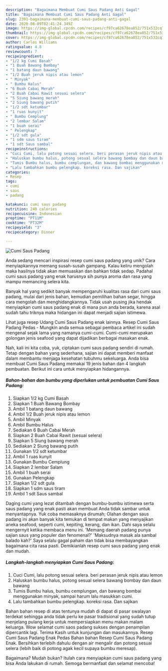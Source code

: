 ```yaml
---
description: "Bagaimana Membuat Cumi Saus Padang Anti Gagal"
title: "Bagaimana Membuat Cumi Saus Padang Anti Gagal"
slug: 2391-bagaimana-membuat-cumi-saus-padang-anti-gagal
date: 2020-08-09T02:41:24.349Z
image: https://img-global.cpcdn.com/recipes/cf97ca62678ea852/751x532cq70/cumi-saus-padang-foto-resep-utama.jpg
thumbnail: https://img-global.cpcdn.com/recipes/cf97ca62678ea852/751x532cq70/cumi-saus-padang-foto-resep-utama.jpg
cover: https://img-global.cpcdn.com/recipes/cf97ca62678ea852/751x532cq70/cumi-saus-padang-foto-resep-utama.jpg
author: Carlos Williams
ratingvalue: 4.8
reviewcount: 7
recipeingredient:
- "1/2 kg Cumi Basah"
- "1 Buah Bawang Bombay"
- "1 batang daun bawang"
- "1/2 Buah jeruk nipis atau lemon"
- " Minyak"
- " Bumbu Halus"
- "6 Buah Cabai Merah"
- "2 Buah Cabai Rawit sesuai selera"
- "5 Siung bawang merah"
- "2 Siung bawang putih"
- "1/2 sdt ketumbar"
- "1 ruas kunyit"
- " Bumbu Cemplung"
- "2 lembar Salam"
- "1 buah serai"
- " Pelengkap"
- "1/2 sdt gula"
- "1 sdm saus tiram"
- "1 sdt Saus sambal"
recipeinstructions:
- "Cuci Cumi, lalu potong sesuai selera. beri perasan jeruk nipis atau lemon"
- "Haluskan bumbu halus, potong sesual selera bawang bombay dan daun bawang"
- "Tumis Bumbu halus, bumbu cemplungan, dan bawang bombai menggunakan minyak, sampai harum lalu masukkan cumi."
- "Lalu tambahkan bumbu pelengkap. koreksi rasa. Dan sajikan"
categories:
- Resep
tags:
- cumi
- saus
- padang

katakunci: cumi saus padang 
nutrition: 240 calories
recipecuisine: Indonesian
preptime: "PT11M"
cooktime: "PT32M"
recipeyield: "3"
recipecategory: Dinner

---
```



![Cumi Saus Padang](https://img-global.cpcdn.com/recipes/cf97ca62678ea852/751x532cq70/cumi-saus-padang-foto-resep-utama.jpg)

Anda sedang mencari inspirasi resep cumi saus padang yang unik? Cara menyiapkannya memang susah-susah gampang. Kalau keliru mengolah maka hasilnya tidak akan memuaskan dan bahkan tidak sedap. Padahal cumi saus padang yang enak harusnya sih punya aroma dan rasa yang mampu memancing selera kita.

Banyak hal yang sedikit banyak mempengaruhi kualitas rasa dari cumi saus padang, mulai dari jenis bahan, kemudian pemilihan bahan segar, hingga cara mengolah dan menghidangkannya. Tidak usah pusing jika hendak menyiapkan cumi saus padang enak di mana pun anda berada, karena asal sudah tahu triknya maka hidangan ini dapat menjadi sajian istimewa.

Lihat juga resep Udang Cumi Saus Padang enak lainnya. Resep Cumi Saus Padang Pedas - Mungkin anda semua sebagai pembaca artikel ini sudah mengenal sejak lama yang namanya cumi-cumi. Cumi-cumi merupakan golongan jenis seafood yang dapat dijadikan berbagai masakan enak.


Nah, kali ini kita coba, yuk, ciptakan cumi saus padang sendiri di rumah. Tetap dengan bahan yang sederhana, sajian ini dapat memberi manfaat dalam membantu menjaga kesehatan tubuhmu sekeluarga. Anda bisa membuat Cumi Saus Padang memakai 19 jenis bahan dan 4 langkah pembuatan. Berikut ini cara untuk menyiapkan hidangannya.

<!--inarticleads1-->

##### Bahan-bahan dan bumbu yang diperlukan untuk pembuatan Cumi Saus Padang:

1. Siapkan 1/2 kg Cumi Basah
1. Siapkan 1 Buah Bawang Bombay
1. Ambil 1 batang daun bawang
1. Ambil 1/2 Buah jeruk nipis atau lemon
1. Ambil  Minyak
1. Ambil  Bumbu Halus
1. Sediakan 6 Buah Cabai Merah
1. Siapkan 2 Buah Cabai Rawit (sesuai selera)
1. Siapkan 5 Siung bawang merah
1. Sediakan 2 Siung bawang putih
1. Gunakan 1/2 sdt ketumbar
1. Ambil 1 ruas kunyit
1. Gunakan  Bumbu Cemplung
1. Siapkan 2 lembar Salam
1. Ambil 1 buah serai
1. Gunakan  Pelengkap
1. Siapkan 1/2 sdt gula
1. Siapkan 1 sdm saus tiram
1. Ambil 1 sdt Saus sambal


Daging cumi yang lezat ditambah dengan bumbu-bumbu istimewa serta saus padang yang enak pasti akan membuat Anda tidak sambar untuk menyantapnya. Yuk coba memasaknya dirumah; Olahan dengan saus padang ini akan banyak kita temukan di tempat makan yang menyajikan aneka seafood, seperti cumi, kepiting, kerang, dan ikan. Dahi saya selalu mengernyit ketika membaca menu ini. &#39;Memang daerah padang punya sajian saus yang populer dan fenomenal?&#39; &#39;Maksudnya masak ala sambal balado kah?&#39; Saya selalu gagal paham dan tidak bisa membayangkan bagaimana cita rasa pasti. Demikianlah resep cumi saus padang yang enak dan mudah. 

<!--inarticleads2-->

##### Langkah-langkah menyiapkan Cumi Saus Padang:

1. Cuci Cumi, lalu potong sesuai selera. beri perasan jeruk nipis atau lemon
1. Haluskan bumbu halus, potong sesual selera bawang bombay dan daun bawang
1. Tumis Bumbu halus, bumbu cemplungan, dan bawang bombai menggunakan minyak, sampai harum lalu masukkan cumi.
1. Lalu tambahkan bumbu pelengkap. koreksi rasa. Dan sajikan


Bahan bahan resep di atas tentunya mudah di dapat di pasar swalayan terdekat sehingga anda tidak perlu ke pasar tradisional yang sudah tutup menjelang pulang kerja untuk mempersiapkan menu makan malam keluarga. Wow selamat cumi saos padang sukses dengan penampilan dipercantik lagi. Terima Kasih untuk kunjungan dan masukannya. Resep Cumi Saus Padang Enak Pedas Bahan bahan Resep Cumi Saus Padang Enak. Bersihkan terlebih dahulu dengan air mengalir dan potong sesuai selera (lebih baik di potong agak kecil supaya bumbu meresap). 

Bagaimana? Mudah bukan? Itulah cara menyiapkan cumi saus padang yang bisa Anda lakukan di rumah. Semoga bermanfaat dan selamat mencoba!
